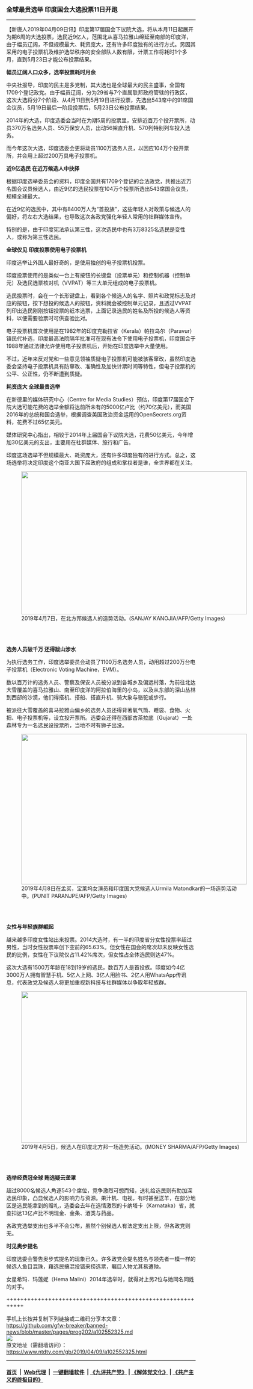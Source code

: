 ### 全球最贵选举 印度国会大选投票11日开跑
------------------------

<div class="post_content" itemprop="articleBody">
 <p>
  【新唐人2019年04月09日讯】印度第17届国会下议院大选，将从本月11日起展开为期6周的大选投票，选民近9亿人，范围北从喜马拉雅山绵延至南部的印度洋，由于幅员辽阔，不但规模最大、耗资庞大，还有许多印度独有的进行方式。另因其采用的电子投票机及维护选举秩序的安全部队人数有限，计票工作将耗时1个多月，直到5月23日才能公布投票结果。
 </p>
 <p>
  <strong>
   幅员辽阔人口众多，选举投票耗时月余
  </strong>
 </p>
 <p>
  中央社报导，印度的民主是多党制，其大选也是全球最大的民主盛事，全国有1709个登记政党。由于幅员辽阔，分为29省与7个直属联邦政府管辖的行政区，这次大选将分7个阶段、从4月11日到5月19日进行投票，先选出543席中的91席国会议员，5月19日最后一阶段投票后，5月23日公布投票结果。
 </p>
 <p>
  2014年的大选，印度选委会当时在为期5周的投票里，安排近百万个投开票所，动员370万名选务人员、55万保安人员，出动56架直升机、570列特别列车投入选务。
 </p>
 <p>
  而今年这次大选，印度选委会更将动员1100万选务人员，以因应104万个投开票所，并会用上超过200万具电子投票机。
 </p>
 <p>
  <strong>
   近9亿选民 在近万候选人中抉择
  </strong>
 </p>
 <p>
  根据印度选举委员会的资料，印度全国共有1709个登记的合法政党，共推出近万名国会议员候选人，由近9亿的选民投票在104万个投票所选出543席国会议员，规模全球最大。
 </p>
 <p>
  在近9亿的选民中，其中有8400万人为“首投族”，这些年轻人对政策与候选人的偏好，将左右大选结果，也导致这次各政党强化年轻人常用的社群媒体宣传。
 </p>
 <p>
  特别的是，由于印度宪法承认第三性，这次选民中也有3万8325名选民是变性人，或称为第三性选民。
 </p>
 <p>
  <strong>
   全球仅见 印度投票使用电子投票机
  </strong>
 </p>
 <p>
  印度选举让外国人最好奇的，是使用独创的电子投票机投票。
 </p>
 <p>
  印度投票使用的是类似一台上有按钮的长键盘（投票单元）和控制机器（控制单元）及选民选票核对机（VVPAT）等三大单元组成的电子投票机。
 </p>
 <p>
  选民投票时，会在一个长形键盘上，看到各个候选人的名字、照片和政党标志及对应的按钮，按下想投的候选人的按钮，资料就会被控制单元记录，且透过VVPAT列印出选民刚刚按钮投票的纸本选票，上面记录选民的姓名及所投的候选人等资料，以便需要验票时可供查验比对。
 </p>
 <p>
  电子投票机首次使用是在1982年的印度克勒拉省（Kerala）帕拉乌尔（Paravur）镇民代补选，印度最高法院隔年批准可在现有法令下使用电子投票机，印度国会于1988年通过法律允许使用电子投票机后，开始在印度选举中大量使用。
 </p>
 <p>
  不过，近年来反对党和一些意见领袖质疑电子投票机可能被骇客窜改，虽然印度选委会坚持电子投票机具有防窜改、准确性及加快计票时间等特性，但电子投票机的公平、公正性，仍不断遭到质疑。
 </p>
 <p>
  <strong>
   耗资庞大 全球最贵选举
  </strong>
 </p>
 <p>
  在新德里的媒体研究中心（Centre for Media Studies）预估，印度第17届国会下院大选可能花费的选举金额将达前所未有的5000亿卢比（约70亿美元），而美国2016年的总统和国会选举，根据调查美国政治资金运用的OpenSecrets.org资料，花费不过65亿美元。
 </p>
 <p>
  媒体研究中心指出，相较于2014年上届国会下议院大选，花费50亿美元，今年增加30亿美元的支出，主要用在社群媒体、旅行和广告。
 </p>
 <p>
  印度这场选举不但规模最大、耗资庞大，还有许多印度独有的进行方式。总之，这场选举将决定印度这个南亚大国下届政府的组成和掌权者是谁，全世界都在关注。
 </p>
 <figure class="wp-caption alignnone" id="attachment_102552338" style="width: 600px">
  <img alt="" class="size-medium wp-image-102552338" height="380" src="https://www.ntdtv.com/assets/uploads/2019/04/GettyImages-1135507434-600x380.jpg" width="600">
   <br/><figcaption class="wp-caption-text">
    2019年4月7日，在北方邦候选人的造势活动。(SANJAY KANOJIA/AFP/Getty Images)
   </figcaption><br/>
  </img>
 </figure><br/>
 <p>
  <strong>
   选务人员破千万 还得跋山涉水
  </strong>
 </p>
 <p>
  为执行选务工作，印度选举委员会动员了1100万名选务人员，动用超过200万台电子投票机（Electronic Voting Machine，EVM）。
 </p>
 <p>
  数以百万计的选务人员、警察及保安人员被分派到各城乡及偏远村落，为前往北达大雪覆盖的喜马拉雅山、南至印度洋的阿拉伯海里的小岛，以及从东部的深山丛林到西部的沙漠，他们得搭机、搭船、搭直升机、骑大象与骆驼或步行。
 </p>
 <p>
  被派往大雪覆盖的喜马拉雅山偏乡的选务人员还得背著氧气筒、睡袋、食物、火把、电子投票机等，设立投开票所。选委会还得在西部古茶拉底（Gujarat）一处森林专为一名选民设投票所，当地不时有狮子出没。
 </p>
 <figure class="wp-caption alignnone" id="attachment_102552337" style="width: 600px">
  <img alt="" class="size-medium wp-image-102552337" height="400" src="https://www.ntdtv.com/assets/uploads/2019/04/GettyImages-1135708157-600x400.jpg" width="600">
   <br/><figcaption class="wp-caption-text">
    2019年4月8日在孟买，宝莱坞女演员和印度国大党候选人Urmila Matondkar的一场造势活动中。(PUNIT PARANJPE/AFP/Getty Images)
   </figcaption><br/>
  </img>
 </figure><br/>
 <p>
  <strong>
   女性与年轻族群崛起
  </strong>
 </p>
 <p>
  越来越多印度女性站出来投票。2014大选时，有一半的印度省分女性投票率超过男性，当时女性投票率创下空前的65.63%。但女性在国会的席次却未反映女性选民的比例，女性在下议院仅占11.42%席次，但女性占全体选民则达47%。
 </p>
 <p>
  这次大选有1500万年龄在18到19岁的选民，数百万人是首投族。印度如今4亿3000万人拥有智慧手机、5亿人上网、3亿人用脸书、2亿人用WhatsApp传讯息，代表政党及候选人将更加重视新科技与社群媒体以争取年轻族群。
 </p>
 <figure class="wp-caption alignnone" id="attachment_102552336" style="width: 600px">
  <img alt="" class="size-medium wp-image-102552336" height="403" src="https://www.ntdtv.com/assets/uploads/2019/04/GettyImages-1134978200-600x403.jpg" width="600">
   <br/><figcaption class="wp-caption-text">
    2019年4月5日，候选人在印度北方邦一场造势活动。(MONEY SHARMA/AFP/Getty Images)
   </figcaption><br/>
  </img>
 </figure><br/>
 <p>
  <strong>
   选举经费冠全球 贿选疑云垄罩
  </strong>
 </p>
 <p>
  超过8000名候选人角逐543个席位，竞争激烈可想而知，送礼给选民则有助加深选民印象，凸显候选人的影响力与资源。果汁机、电视，有时甚至送羊，在部分地区是选民能拿到的赠礼，选委会去年在选情激烈的卡纳塔卡（Karnataka）省，就查扣达13亿卢比不明现金、金条、酒类与药品。
 </p>
 <p>
  各政党选举支出也多半不会公布，虽然个别候选人有法定支出上限，但各政党则无。
 </p>
 <p>
  <strong>
   时见奥步提名
  </strong>
 </p>
 <p>
  印度选委会警告奥步式提名的现象已久。许多政党会提名姓名与领先者一模一样的候选人鱼目混珠，藉选民搞混投错来捞选票，瞩目人物尤其易遭殃。
 </p>
 <p>
  女星希玛．玛莲妮（Hema Malini）2014年选举时，就得对上另2位与她同名同姓的对手。
 </p>
 <div class="single_ad">
 </div>
</div>

+++++++++++++++++++++++++++++++++++++++++++++++++++++++++++<br/><br/>
手机上长按并复制下列链接或二维码分享本文章：<br/>
https://github.com/gfw-breaker/banned-news/blob/master/pages/prog202/a102552325.md <br/>
<a href='https://github.com/gfw-breaker/banned-news/blob/master/pages/prog202/a102552325.md'><img src='https://github.com/gfw-breaker/banned-news/blob/master/pages/prog202/a102552325.md.png'/></a> <br/>
原文地址（需翻墙访问）：https://www.ntdtv.com/gb/2019/04/09/a102552325.html


------------------------
#### [首页](https://github.com/gfw-breaker/banned-news/blob/master/README.md) &nbsp;|&nbsp; [Web代理](https://github.com/labour-camp/helloworld) &nbsp;|&nbsp; [一键翻墙软件](https://github.com/gfw-breaker/nogfw/blob/master/README.md) &nbsp;| [《九评共产党》](https://github.com/gfw-breaker/9ping.md/blob/master/README.md#九评之一评共产党是什么) | [《解体党文化》](https://github.com/gfw-breaker/jtdwh.md/blob/master/README.md) | [《共产主义的终极目的》](https://github.com/gfw-breaker/gczydzjmd.md/blob/master/README.md)

